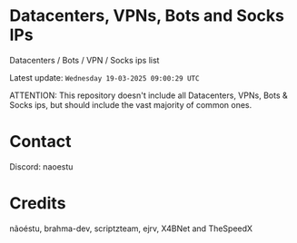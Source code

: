 # Datacenters, VPNs, Bots and Socks IPs
 
Datacenters / Bots / VPN / Socks ips list

Latest update: `Wednesday 19-03-2025 09:00:29 UTC` 

ATTENTION: This repository doesn't include all Datacenters, VPNs, Bots & Socks ips, 
but should include the vast majority of common ones.

# Contact
Discord: naoestu

# Credits
nãoéstu, brahma-dev, scriptzteam, ejrv, X4BNet and TheSpeedX
